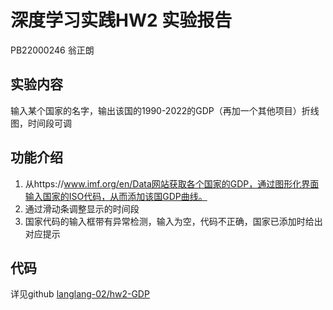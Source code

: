 # 深度学习实践HW2  实验报告

PB22000246 翁正朗





## 实验内容

输入某个国家的名字，输出该国的1990-2022的GDP（再加一个其他项目）折线图，时间段可调



## 功能介绍

1. 从https://www.imf.org/en/Data网站获取各个国家的GDP，通过图形化界面输入国家的ISO代码，从而添加该国GDP曲线。
2. 通过滑动条调整显示的时间段
3. 国家代码的输入框带有异常检测，输入为空，代码不正确，国家已添加时给出对应提示







## 代码

详见github  [langlang-02/hw2-GDP](https://github.com/langlang-02/hw2-GDP)